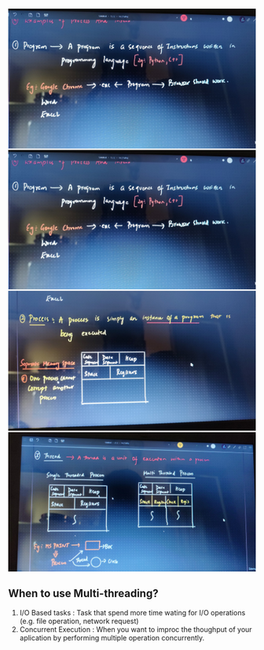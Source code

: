 ![alt text](<images/intro.jpeg>)
![alt text](<images/program.jpeg>)
![alt text](<images/process.jpeg>)
![alt text](<images/thread.jpeg>)

## When to use Multi-threading?
1. I/O Based tasks : Task that spend more time wating for I/O operations (e.g. file operation, network request)
2. Concurrent Execution : When you want to improc the thoughput of your aplication by performing multiple operation concurrently. 

